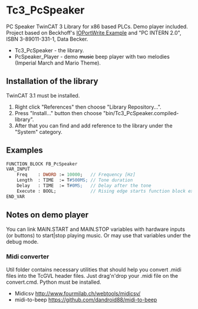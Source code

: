 # Tc3_PcSpeaker

PC Speaker TwinCAT 3 Library for x86 based PLCs. Demo player included. Project based on Beckhoff's [IOPortWrite Example](https://infosys.beckhoff.com/content/1033/tcplclibsystem/html/tcplclibsys_f_ioportwrite.htm) and "PC INTERN 2.0", ISBN 3-89011-331-1, Data Becker.

- Tc3_PcSpeaker - the library.
- PcSpeaker_Player - demo ~~music~~ beep player with two melodies (Imperial March and Mario Theme).


## Installation of the library

TwinCAT 3.1 must be installed.

1. Right click "References" then choose "Library Repository...".
2. Press "Install..." button then choose "bin/Tc3_PcSpeaker.compiled-library".
3. After that you can find and add reference to the library under the "System" category.


## Examples

```pascal
FUNCTION_BLOCK FB_PcSpeaker
VAR_INPUT
    Freq	: DWORD	:= 10000;	// Frequency [Hz]
    Length	: TIME	:= T#500MS;	// Tone duration
    Delay	: TIME	:= T#0MS;	// Delay after the tone
    Execute	: BOOL;				// Rising edge starts function block execution
END_VAR
```


## Notes on demo player

You can link MAIN.START and MAIN.STOP variables with hardware inputs (or buttons) to start|stop playing music. Or may use that variables under the debug mode.


### Midi converter

Util folder contains necessary utilities that should help you convert .midi files into the TcGVL header files. Just drag'n'drop your .midi file on the convert.cmd. Python must be installed.

- Midicsv http://www.fourmilab.ch/webtools/midicsv/
- midi-to-beep https://github.com/dandroid88/midi-to-beep